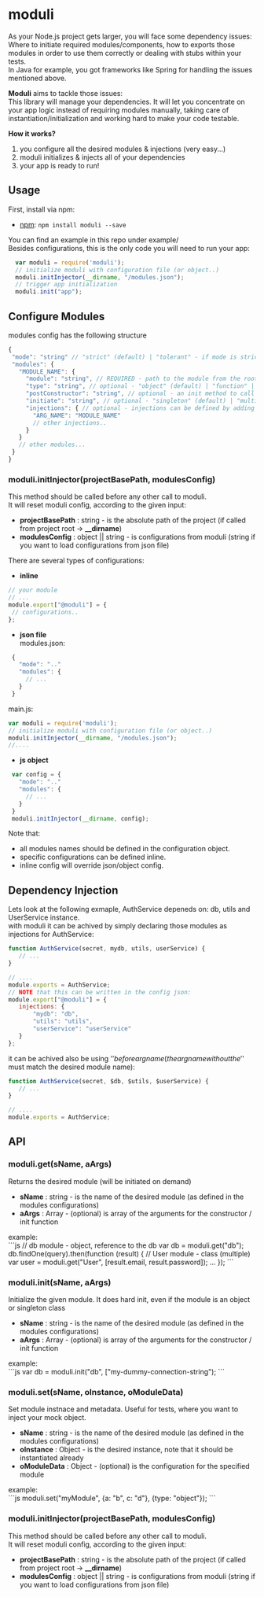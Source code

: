 # moduli
As your Node.js project gets larger, you will face some dependency issues:<br>
Where to initiate required modules/components, how to exports those modules in order to use them correctly or dealing with stubs within your tests.<br>
In Java for example, you got frameworks like Spring for handling the issues mentioned above.<br>
<p><strong>Moduli</strong> aims to tackle those issues:<br>
This library will manage your dependencies. It will let you concentrate on your app logic instead of requiring modules manually, taking care of instantiation/initialization and working hard to make your code testable.</p>
<p><b>How it works?</b><br>
<ol>
<li>you configure all the desired modules & injections (very easy...)</li>
<li>moduli initializes & injects all of your dependencies</li>
<li>your app is ready to run!</li>
</ol>
</p>


Usage
-------
First, install via npm:

- [npm](http://www.npmjs.com/): `npm install moduli --save`

You can find an example in this repo under example/<br>
Besides configurations, this is the only code you will need to run your app:<br>
```js
  var moduli = require('moduli');
  // initialize moduli with configuration file (or object..)
  moduli.initInjector(__dirname, "/modules.json");
  // trigger app initialization
  moduli.init("app");
```

Configure Modules
-------
modules config has the following structure
 ```js
{
  "mode": "string" // "strict" (default) | "tolerant" - if mode is strict, moduli will throw exceptions if you are trying to have a circular reference 
  "modules": {
    "MODULE_NAME": {
      "module": "string", // REQUIRED - path to the module from the root of the project (your package.json),
      "type": "string", // optional - "object" (default) | "function" | "class"
      "postConstructor": "string", // optional - an init method to call after require & instantiation 
      "initiate": "string", // optional - "singleton" (default) | "multiple" - if multiple, each time moduli.get() is called - a new instance will be created. relevant only for 'class'
      "injections": { // optional - injections can be defined by adding '$' before param name 
        "ARG_NAME": "MODULE_NAME"
        // other injections..
      }
    }
    // other modules...
  }
}
 ```
<h3>moduli.initInjector(projectBasePath, modulesConfig)</h3>
This method should be called before any other call to moduli.<br>
It will reset moduli config, according to the given input:
<ul>
<li><strong>projectBasePath</strong> : string - is the absolute path of the project (if called from project root -> <b>__dirname</b>)</li>
<li><strong>modulesConfig</strong> : object || string - is configurations from moduli (string if you want to load configurations from json file)</li>
</ul>

There are several types of configurations: 
 * <b>inline</b> <br>
 ```js
 // your module
 // ... 
 module.export["@moduli"] = {
  // configurations..
 };
 ```
 
 * <b>json file</b> <br>
 modules.json:<br>
 ```js
  {
    "mode": ".."
    "modules": {
      // ...
    }
  }
 ```
 main.js:<br>
 ```js
var moduli = require('moduli');
// initialize moduli with configuration file (or object..)
moduli.initInjector(__dirname, "/modules.json");
//....
 ```
 
 * <b>js object</b> <br>
 ```js
  var config = {
    "mode": ".."
    "modules": {
      // ...
    }
  }
  moduli.initInjector(__dirname, config);
 ```

Note that: 
* all modules names should be defined in the configuration object. 
* specific configurations can be defined inline.
* inline config will override json/object config.


Dependency Injection
-------
Lets look at the following exmaple, AuthService depeneds on: db, utils and UserService instance.<br>
with moduli it can be achived by simply declaring those modules as injections for AuthService:<br>
 ```js
function AuthService(secret, mydb, utils, userService) {
    // ...
}

// ....
module.exports = AuthService;
// NOTE that this can be written in the config json:
module.export["@moduli"] = {
 	injections: {
 		"mydb": "db",
 		"utils": "utils",
 		"userService": "userService"
 	}
};
 ```
it can be achived also be using '$' before arg name (the arg name without the '$' must match the desired module name):
 ```js
function AuthService(secret, $db, $utils, $userService) {
    // ...
}

// ....
module.exports = AuthService;
 ```


API
-------
<h3>moduli.get(sName, aArgs)</h3>
Returns the desired module (will be initiated on demand)<br>
<ul>
<li><strong>sName</strong> : string - is the name of the desired module (as defined in the modules configurations)</li>
<li><strong>aArgs</strong> : Array - (optional) is array of the arguments for the constructor / init function</li>
</ul>
example:<br>
 ```js
 // db module - object, reference to the db
var db = moduli.get("db");
db.findOne(query).then(function (result) {
	// User module - class (multiple) 
	var user = moduli.get("User", [result.email, result.password]);
	...
});
 ```

<h3>moduli.init(sName, aArgs)</h3>
Initialize the given module. It does hard init, even if the module is an object or singleton class<br>
<ul>
<li><strong>sName</strong> : string - is the name of the desired module (as defined in the modules configurations)</li>
<li><strong>aArgs</strong> : Array - (optional) is array of the arguments for the constructor / init function</li>
</ul>
example:<br>
 ```js
var db = moduli.init("db", ["my-dummy-connection-string");
 ```
 
<h3>moduli.set(sName, oInstance, oModuleData)</h3>
Set module instnace and metadata. Useful for tests, where you want to inject your mock object.<br>
<ul>
<li><strong>sName</strong> : string - is the name of the desired module (as defined in the modules configurations)</li>
<li><strong>oInstance</strong> : Object - is the desired instance, note that it should be instantiated already</li>
<li><strong>oModuleData</strong> : Object - (optional) is the configuration for the specified module</li>
</ul>
example:<br>
 ```js
moduli.set("myModule", {a: "b", c: "d"}, {type: "object"});
 ```
 
<h3>moduli.initInjector(projectBasePath, modulesConfig)</h3>
This method should be called before any other call to moduli.<br>
It will reset moduli config, according to the given input:
<ul>
<li><strong>projectBasePath</strong> : string - is the absolute path of the project (if called from project root -> <b>__dirname</b>)</li>
<li><strong>modulesConfig</strong> : object || string - is configurations from moduli (string if you want to load configurations from json file)</li>
</ul>
